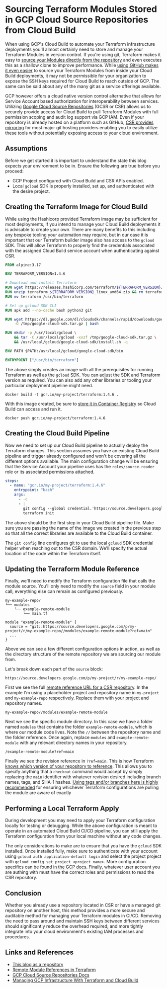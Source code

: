 # Sourcing Terraform Modules Stored in GCP Cloud Source Repositories from Cloud Build

When using GCP's Cloud Build to automate your Terraform infrastructure deployments you'll
almost certainly need to store and manage your Terraform Modules in version control. 
If you're using git, Terraform makes it easy to [source your Modules directly from the 
repository](https://developer.hashicorp.com/terraform/language/modules/sources#generic-git-repository) and even executes this as a shallow clone to improve performance. 
While [using GitHub makes it even easier](https://developer.hashicorp.com/terraform/language/modules/sources#github) to source your Terraform Modules from inside your Cloud Build deployments,
it may not be permissible for your organization to expose the SSH keys required for Cloud Build to reach outside of GCP.
The same can be said about any of the many git as a service offerings available.

GCP however offers a cloud native version control alternative that allows for Service Account based authorization
for interoperability between services.  Utilizing [Google Cloud Source Repositories](https://cloud.google.com/source-repositories/docs) (GCSR or CSR) allows us to 
securely provide access for Cloud Build to pull Terraform Modules with full permission scoping and audit log support via GCP IAM.
Even if your repository is already hosted on a platform such as GitHub, [CSR provides mirroring](https://cloud.google.com/source-repositories/docs/mirroring-repositories) 
for most major git hosting providers enabling you to easily utilize these tools without potentially exposing access to your cloud environment.

## Assumptions

Before we get started it is important to understand the state this blog expects your environment to be in.  Ensure the following are true
before you proceed:
* GCP Project configured with Cloud Build and CSR APIs enabled.
* Local `gcloud` SDK is properly installed, set up, and authenticated with the desire project.

## Creating the Terraform Image for Cloud Build

While using the Hashicorp provided Terraform image may be sufficient for most deployments, if you intend to manage your
Cloud Build deployments it is advisable to create your own.  There are many benefits to this including any bespoke tooling
your automation may require, but in our case it is important that our Terraform builder image also has access to the `gcloud` SDK.
This will allow Terraform to properly find the credentials associated with the assigned Cloud Build service account when
authenticating against CSR.

```dockerfile
FROM alpine:3.17

ENV TERRAFORM_VERSION=1.4.6

# Download and install Terraform
RUN wget https://releases.hashicorp.com/terraform/${TERRAFORM_VERSION}/terraform_${TERRAFORM_VERSION}_linux_amd64.zip
RUN unzip terraform_${TERRAFORM_VERSION}_linux_amd64.zip && rm terraform_${TERRAFORM_VERSION}_linux_amd64.zip
RUN mv terraform /usr/bin/terraform

# Set up gcloud SDK CLI
RUN apk add --no-cache bash python3 git

RUN wget https://dl.google.com/dl/cloudsdk/channels/rapid/downloads/google-cloud-sdk-421.0.0-linux-x86_64.tar.gz \
    -O /tmp/google-cloud-sdk.tar.gz | bash

RUN mkdir -p /usr/local/gcloud \
    && tar -C /usr/local/gcloud -xvzf /tmp/google-cloud-sdk.tar.gz \
    && /usr/local/gcloud/google-cloud-sdk/install.sh -q

ENV PATH $PATH:/usr/local/gcloud/google-cloud-sdk/bin

ENTRYPOINT ["/usr/bin/terraform"]
```

The above simply creates an image with all the prerequisites for running Terraform as well as the `gcloud` SDK. You can 
adjust the SDK and Terraform version as required.  You can also add any other libraries or tooling your particular deployment
pipeline might need.

`docker build -t gcr.io/my-project/terraform:1.4.6 .`

With this image created, be sure to [store it in Container Registry](https://cloud.google.com/container-registry/docs/pushing-and-pulling) so Cloud Build can access and run it.

`docker push gcr.io/my-project/terraform:1.4.6`

## Creating the Cloud Build Pipeline 

Now we need to set up our Cloud Build pipeline to actually deploy the Terraform changes.  This section assumes you have an
existing Cloud Build pipeline and trigger already configured and won't be covering all the different options available. 
The main configuration change will be ensuring that the Service Account your pipeline uses has the `roles/source.reader` role
or its associated permissions attached.

```yaml
steps:
  - name: "gcr.io/my-project/terraform:1.4.6"
    entrypoint: "bash"
    args:
      - -c
      - |
        git config --global credential.'https://source.developers.google.com'.helper gcloud.sh &&
        terraform init
```

The above should be the first step in your Cloud Build pipeline file. Make sure you are passing the name of the image we created
in the previous step so that all the correct libraries are available to the Cloud Build container.

The `git config` line configures git to use the local `gcloud` SDK credential helper when reaching out to the CSR domain.  We'll specify
the actual location of the code within the Terraform itself.

## Updating the Terraform Module Reference

Finally, we'll need to modify the Terraform configuration file that calls the module source.  You'll only need to modify the `source` 
field in your module call, everything else can remain as configured previously.

```
my-example-repo/
└── modules
    └── example-remote-module
        └── main.tf
```

```hcl
module "example-remote-module" {
  source = "git::https://source.developers.google.com/p/my-project/r/my-example-repo//modules/example-remote-module?ref=main"
  ...
}
```

Above we can see a few different configuration options in action, as well as the directory structure of the remote repository we are
sourcing our module from.  

Let's break down each part of the `source` block:

`https://source.developers.google.com/p/my-project/r/my-example-repo/`

First we see the full [remote reference URL for a CSR repository](https://cloud.google.com/source-repositories/docs/adding-repositories-as-remotes). In the example I'm using a placeholder project and repository name in `my-project` and `my-example-repo` respectively.
Replace them with your project and repository names.

`my-example-repo//modules/example-remote-module`

Next we see the specific module directory. In this case we have a folder named `modules` that contains the folder
`example-remote-module`, which is where our module code lives. Note the `//` between the repository name and the 
folder reference.  Once again, replace `modules` and `example-remote-module` with any relevant directory names in your
repository.

`/example-remote-module?ref=main`

Finally we see the revision reference in `?ref=main`.  This is how Terraform [knows which version of your repository to reference](https://developer.hashicorp.com/terraform/language/modules/sources#selecting-a-revision).
This allows you to specify anything that a `checkout` command would accept by simply replacing the `main` identifier 
with whatever revision desired including branch names, tags, and SHA-1 hashes.  [Using tags and/or branches here is highly recommended](https://www.hashicorp.com/resources/a-guide-to-terraform-binary-provider-and-module-versioning#:~:text=be%20accepted%20soon.-,Module%20Versioning,-Let%27s%20bring%20it)
for ensuring whichever Terraform configurations are pulling the module are aware of exactly

## Performing a Local Terraform Apply

During development you may need to apply your Terraform configuration locally for testing or debugging.  While the above
configuration is meant to operate in an automated Cloud Build CI/CD pipeline, you can still apply the Terraform configuration
from your local machine without any code changes.  

The only considerations to make are to ensure that you have the `gcloud` SDK installed.  Once installed fully, make sure
to authenticate with your account using `gcloud auth application-default login` and select the project project with
`gcloud config set project <project name>`.  More configuration specifics can be found [in the GCP docs](https://cloud.google.com/sdk/docs/authorizing).
Finally, whatever user account you are authing with must have the correct roles and permissions to read the CSR repository.

## Conclusion

Whether you already use a repository located in CSR or have a managed git repository on another host, this method provides
a more secure and auditable method for managing your Terraform modules in CI/CD. Removing the need to pass around and 
maintain SSH keys between different services should significantly reduce the overhead required, and more tightly integrate into
your cloud environment's existing IAM processes and procedures.

## Links and References
* [This blog as a repository](https://github.com/adispen/gcp-csr-terraform-modules)
* [Remote Module References in Terraform](https://developer.hashicorp.com/terraform/language/modules/sources#generic-git-repository)
* [GCP Cloud Source Repositories Docs](https://cloud.google.com/source-repositories/docs)
* [Managing GCP Infrastructure With Terraform and Cloud Build](https://cloud.google.com/docs/terraform/resource-management/managing-infrastructure-as-code)